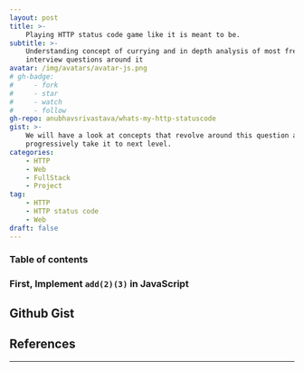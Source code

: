 ```yaml
---
layout: post
title: >-
    Playing HTTP status code game like it is meant to be.
subtitle: >-
    Understanding concept of currying and in depth analysis of most frequent
    interview questions around it
avatar: /img/avatars/avatar-js.png
# gh-badge:
#     - fork
#     - star
#     - watch
#     - follow
gh-repo: anubhavsrivastava/whats-my-http-statuscode
gist: >-
    We will have a look at concepts that revolve around this question and
    progressively take it to next level.
categories:
    - HTTP
    - Web
    - FullStack
    - Project
tag:
    - HTTP
    - HTTP status code
    - Web
draft: false
---
```


### Table of contents

<!-- toc -->

<!-- tocstop -->

### First, Implement `add(2)(3)` in JavaScript

## Github Gist

## References

---
